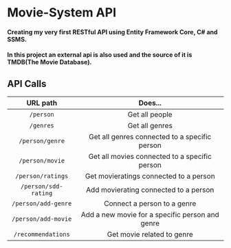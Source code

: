 # Movie-System API
#### Creating my very first RESTful API using Entity Framework Core, C# and SSMS. 
#### In this project an external api is also used and the source of it is TMDB(The Movie Database).

## API Calls

URL path| Does...
:-----:|:-----:
`/person`|Get all people
`/genres`|Get all genres
`/person/genre`|Get all genres connected to a specific person
`/person/movie`|Get all movies connected to a specific person
`/person/ratings`|Get movieratings connected to a person
`/person/sdd-rating`|Add movierating connected to a person
`/person/add-genre`|Connect a person to a genre
`/person/add-movie`|Add a new movie for a specific person and genre
`/recommendations`|Get movie related to genre
